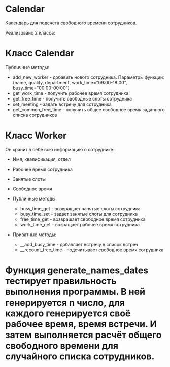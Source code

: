 # Calendar

Календарь для подсчета свободного времени сотрудников.

Реализовано 2 класса:
# Класс Calendar
Публичные методы:
  - add_new_worker - добавить нового сотрудника. Параметры функции: (name, quality, department, work_time="09:00-18:00",    busy_time="00:00-00:00")
  - get_work_time - получить рабочее время сотрудника 
  - get_free_time - получить свободные слоты сотрудника 
  - set_meeting - задать встречу для сотрудника
  - get_common_free_time - получить общее свободное время заданного списка сотрудников
# Класс Worker
Он хранит в себе всю информацию о сотруднике:
  - Имя, квалификация, отдел
  - Рабочее время сотрудника
  - Занятые слоты
  - Свободное время
  - Публичные методы:
    - busy_time_get - возвращает занятые слоты сотрудника
    - busy_time_set - задает занятые слоты для сотрудника
    - free_time_get - возвращает свободное время сотрудника
    - work_time_get - возращает рабочее время сотрудника
    
  - Приватные методы:
    - __add_busy_time - добавляет встречу в список встреч
    - __recount_free_time - подсчитывает свободное время сотрудника
    
 # Функция generate_names_dates тестирует правильность выполнения программы. В ней генерируется n число, для каждого генерируется своё рабочее время, время встречи. И затем выполняется расчёт общего свободного времени для случайного списка сотрудников.
 
  
